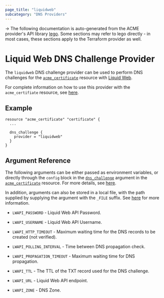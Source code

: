 ```yaml
---
page_title: "liquidweb"
subcategory: "DNS Providers"
---
```


-> The following documentation is auto-generated from the ACME
provider's API library [lego](https://go-acme.github.io/lego/).  Some
sections may refer to lego directly - in most cases, these sections
apply to the Terraform provider as well.

# Liquid Web DNS Challenge Provider

The `liquidweb` DNS challenge provider can be used to perform DNS challenges for
the [`acme_certificate`][resource-acme-certificate] resource with
[Liquid Web](https://liquidweb.com).

[resource-acme-certificate]: ../resources/certificate.md

For complete information on how to use this provider with the `acme_certifiate`
resource, see [here][resource-acme-certificate-dns-challenges].

[resource-acme-certificate-dns-challenges]: ../resources/certificate.md#using-dns-challenges

## Example

```hcl
resource "acme_certificate" "certificate" {
  ...

  dns_challenge {
    provider = "liquidweb"
  }
}
```
## Argument Reference

The following arguments can be either passed as environment variables, or
directly through the `config` block in the
[`dns_challenge`][resource-acme-certificate-dns-challenge-arg] argument in the
[`acme_certificate`][resource-acme-certificate] resource. For more details, see
[here][resource-acme-certificate-dns-challenges].

[resource-acme-certificate-dns-challenge-arg]: ../resources/certificate.md#dns_challenge

In addition, arguments can also be stored in a local file, with the path
supplied by supplying the argument with the `_FILE` suffix. See
[here][acme-certificate-file-arg-example] for more information.

[acme-certificate-file-arg-example]: ../resources/certificate.md#using-variable-files-for-provider-arguments

* `LWAPI_PASSWORD` - Liquid Web API Password.
* `LWAPI_USERNAME` - Liquid Web API Username.

* `LWAPI_HTTP_TIMEOUT` - Maximum waiting time for the DNS records to be created (not verified).
* `LWAPI_POLLING_INTERVAL` - Time between DNS propagation check.
* `LWAPI_PROPAGATION_TIMEOUT` - Maximum waiting time for DNS propagation.
* `LWAPI_TTL` - The TTL of the TXT record used for the DNS challenge.
* `LWAPI_URL` - Liquid Web API endpoint.
* `LWAPI_ZONE` - DNS Zone.



